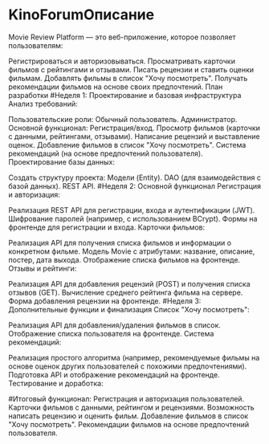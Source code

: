 # KinoForumОписание
Movie Review Platform — это веб-приложение, которое позволяет пользователям:

Регистрироваться и авторизовываться.
Просматривать карточки фильмов с рейтингами и отзывами.
Писать рецензии и ставить оценки фильмам.
Добавлять фильмы в список "Хочу посмотреть".
Получать рекомендации фильмов на основе своих предпочтений.
План разработки
#Неделя 1: Проектирование и базовая инфраструктура
Анализ требований:

Пользовательские роли:
Обычный пользователь.
Администратор.
Основной функционал:
Регистрация/вход.
Просмотр фильмов (карточки с данными, рейтингами, отзывами).
Написание рецензий и выставление оценок.
Добавление фильмов в список "Хочу посмотреть".
Система рекомендаций (на основе предпочтений пользователя).
Проектирование базы данных:


Создать структуру проекта:
Модели (Entity).
DAO (для взаимодействия с базой данных).
REST API.
#Неделя 2: Основной функционал
Регистрация и авторизация:

Реализация REST API для регистрации, входа и аутентификации (JWT).
Шифрование паролей (например, с использованием BCrypt).
Формы на фронтенде для регистрации и входа.
Карточки фильмов:

Реализация API для получения списка фильмов и информации о конкретном фильме.
Модель Movie с атрибутами: название, описание, постер, дата выхода.
Отображение списка фильмов на фронтенде.
Отзывы и рейтинги:

Реализация API для добавления рецензий (POST) и получения списка отзывов (GET).
Вычисление среднего рейтинга фильма на сервере.
Форма добавления рецензии на фронтенде.
#Неделя 3: Дополнительные функции и финализация
Список "Хочу посмотреть":

Реализация API для добавления/удаления фильмов в список.
Отображение списка пользователя на фронтенде.
Система рекомендаций:

Реализация простого алгоритма (например, рекомендуемые фильмы на основе оценок других пользователей с похожими предпочтениями).
Подготовка API и отображение рекомендаций на фронтенде.
Тестирование и доработка:


#Итоговый функционал:
Регистрация и авторизация пользователей.
Карточки фильмов с данными, рейтингом и рецензиями.
Возможность написать рецензию и оценить фильм.
Добавление фильмов в список "Хочу посмотреть".
Рекомендации фильмов на основе предпочтений пользователя.
